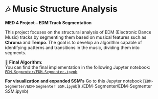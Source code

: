 # 🎶 Music Structure Analysis

**MED 4 Project – EDM Track Segmentation**

This project focuses on the structural analysis of EDM (Electronic Dance Music) tracks by segmenting them based on musical features such as **Chroma** and **Tempo**. The goal is to develop an algorithm capable of identifying patterns and transitions in the music, dividing them into segments.

📂 **Final Algorithm:**  
You can find the final implementation in the following Jupyter notebook:  
[`EDM-Segmenter/EDM-Segmenter.ipynb`](./EDM-Segmenter/EDM-Segmenter.ipynb) 

**For visualization and expanded SSM's**
Go to this Jupyter notebook
[`EDM-Segmenter/EDM-Segmenter SSM.ipynb`](./EDM-Segmenter/EDM-Segmenter SSM.ipynb)
